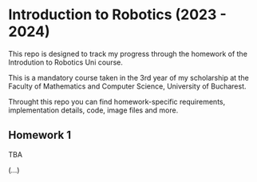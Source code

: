 # Introduction to Robotics (2023 - 2024)
This repo is designed to track my progress through the homework of the Introdution to Robotics Uni course. 

This is a mandatory course taken in the 3rd year of my scholarship at the Faculty of Mathematics and Computer Science, University of Bucharest.  

Throught this repo you can find homework-specific requirements, implementation details, code, image files and more.

## Homework 1
TBA

(...)
